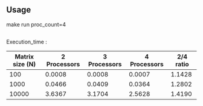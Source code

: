 ## Usage

make run proc_count=4

## 

Execution_time :

|Matrix size (N)|2 Processors|3 Processors|4 Processors|2/4 ratio
|---|---|---|---|---|
|100    |0.0008|0.0008|0.0007|1.1428
|1000   |0.0466|0.0409|0.0364|1.2802
|10000  |3.6367|3.1704|2.5628|1.4190
